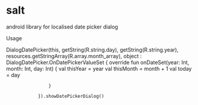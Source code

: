 # salt
android library for localised date picker dialog

Usage

 DialogDatePicker(this, getString(R.string.day), getString(R.string.year),
                resources.getStringArray(R.array.month_array),
                object : DialogDatePicker.OnDatePickerValueSet {
                    override fun onDateSet(year: Int, month: Int, day: Int) {
                        val thisYear = year
                        val thisMonth = month + 1
                        val today = day

                    }

                }).showDatePickerDialog()
                

